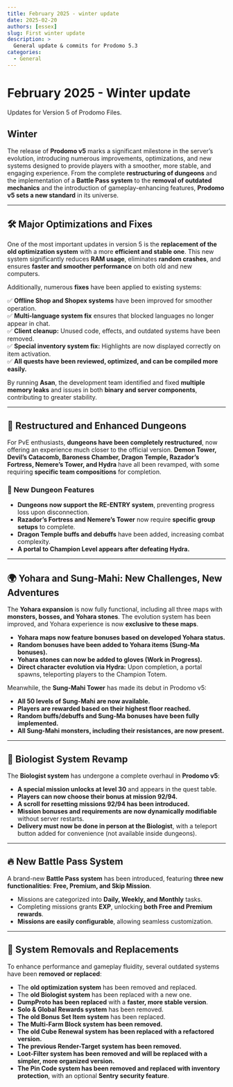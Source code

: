 ```yaml
---
title: February 2025 - winter update
date: 2025-02-20
authors: [essex]
slug: First winter update
description: >
  General update & commits for Prodomo 5.3
categories:
  - General
---
```


# February 2025 - Winter update

Updates for Version 5 of Prodomo Files.



<!-- more -->

## Winter

The release of **Prodomo v5** marks a significant milestone in the server’s evolution, introducing numerous improvements, optimizations, and new systems designed to provide players with a smoother, more stable, and engaging experience. From the complete **restructuring of dungeons** and the implementation of a **Battle Pass system** to the **removal of outdated mechanics** and the introduction of gameplay-enhancing features, **Prodomo v5 sets a new standard** in its universe.

---

## **🛠 Major Optimizations and Fixes**

One of the most important updates in version 5 is the **replacement of the old optimization system** with a more **efficient and stable one**. This new system significantly reduces **RAM usage**, eliminates **random crashes**, and ensures **faster and smoother performance** on both old and new computers.

Additionally, numerous **fixes** have been applied to existing systems:

✅ **Offline Shop and Shopex systems** have been improved for smoother operation.  
✅ **Multi-language system fix** ensures that blocked languages no longer appear in chat.  
✅ **Client cleanup:** Unused code, effects, and outdated systems have been removed.  
✅ **Special inventory system fix:** Highlights are now displayed correctly on item activation.  
✅ **All quests have been reviewed, optimized, and can be compiled more easily.**  

By running **Asan**, the development team identified and fixed **multiple memory leaks** and issues in both **binary and server components**, contributing to greater stability.

---

## **🏰 Restructured and Enhanced Dungeons**

For PvE enthusiasts, **dungeons have been completely restructured**, now offering an experience much closer to the official version. **Demon Tower, Devil’s Catacomb, Baroness Chamber, Dragon Temple, Razador’s Fortress, Nemere’s Tower, and Hydra** have all been revamped, with some requiring **specific team compositions** for completion.

### 🔹 **New Dungeon Features**  
- **Dungeons now support the RE-ENTRY system**, preventing progress loss upon disconnection.  
- **Razador’s Fortress and Nemere’s Tower** now require **specific group setups** to complete.  
- **Dragon Temple buffs and debuffs** have been added, increasing combat complexity.  
- **A portal to Champion Level appears after defeating Hydra.**  

---

## **🌍 Yohara and Sung-Mahi: New Challenges, New Adventures**

The **Yohara expansion** is now fully functional, including all three maps with **monsters, bosses, and Yohara stones**. The evolution system has been improved, and Yohara experience is now **exclusive to these maps**. 

- **Yohara maps now feature bonuses based on developed Yohara status.**  
- **Random bonuses have been added to Yohara items (Sung-Ma bonuses).**  
- **Yohara stones can now be added to gloves (Work in Progress).**  
- **Direct character evolution via Hydra:** Upon completion, a portal spawns, teleporting players to the Champion Totem.  

Meanwhile, the **Sung-Mahi Tower** has made its debut in Prodomo v5:  
- **All 50 levels of Sung-Mahi are now available.**  
- **Players are rewarded based on their highest floor reached.**  
- **Random buffs/debuffs and Sung-Ma bonuses have been fully implemented.**  
- **All Sung-Mahi monsters, including their resistances, are now present.**  

---

## **📜 Biologist System Revamp**

The **Biologist system** has undergone a complete overhaul in **Prodomo v5**:

- **A special mission unlocks at level 30** and appears in the quest table.  
- **Players can now choose their bonus at mission 92/94.**  
- **A scroll for resetting missions 92/94 has been introduced.**  
- **Mission bonuses and requirements are now dynamically modifiable** without server restarts.  
- **Delivery must now be done in person at the Biologist**, with a teleport button added for convenience (not available inside dungeons).  

---

## **🔥 New Battle Pass System**

A brand-new **Battle Pass system** has been introduced, featuring **three new functionalities**: **Free, Premium, and Skip Mission**.

- Missions are categorized into **Daily, Weekly, and Monthly** tasks.  
- Completing missions grants **EXP**, unlocking **both Free and Premium rewards**.  
- **Missions are easily configurable**, allowing seamless customization.  

---

## **🚀 System Removals and Replacements**

To enhance performance and gameplay fluidity, several outdated systems have been **removed or replaced**:

- The **old optimization system** has been removed and replaced.  
- The **old Biologist system** has been replaced with a new one.  
- **DumpProto has been replaced** with a **faster, more stable version**.  
- **Solo & Global Rewards system** has been removed.  
- **The old Bonus Set Item system** has been replaced.  
- **The Multi-Farm Block system has been removed.**  
- **The old Cube Renewal system has been replaced with a refactored version.**  
- **The previous Render-Target system has been removed.**  
- **Loot-Filter system has been removed and will be replaced with a simpler, more organized version.**  
- **The Pin Code system has been removed and replaced with inventory protection**, with an optional **Sentry security feature**. 

